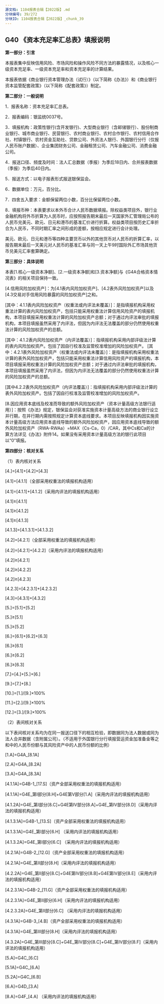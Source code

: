 ```yaml
---
源文档: 1104报表合辑【2022版】.md
分块编号: 39/272
分块ID: 1104报表合辑【2022版】_chunk_39
---
```


## G40 《资本充足率汇总表》填报说明

**第一部分：引言**

本报表集中反映信用风险、市场风险和操作风险不同方法的暴露情况，以及核心一级资本充足率、一级资本充足率和资本充足率的计算结果。

本报表依据《商业银行资本管理办法（试行）》（以下简称《办法》）和《商业银行资本监管配套政策》（以下简称《配套政策》）制定。

**第二部分：一般说明**

1．报表名称：资本充足率汇总表。

2．报表编码：银监统0037号。

3．填报机构：政策性银行(含开发银行)、大型商业银行（含邮储银行）、股份制商业银行、城市商业银行、民营银行、农村商业银行、农村合作银行、农村信用合作社、村镇银行、农村资金互助社、贷款公司、外资法人银行、外国银行分行（仅报人民币账户数据）、企业集团财务公司、金融租赁公司、汽车金融公司、消费金融公司。

4．报送口径、频度及时间：法人汇总数据（季报）为季后18日内、合并报表数据（季报）为季后40日内。

5．报送方式：以电子报表形式报送银保监会。

6．数据单位：万元，百分比。

7．四舍五入要求：金额保留两位小数，百分比保留两位小数。

8．填报币种：本表要求以本外币合计人民币数据填报。除权益类项目外，银行业金融机构将外币折算为人民币时，应按照报告期末最后一天国家外汇管理局公布的人民币兑美元、欧元、日元和港币的基准汇价进行折算。权益类项目按历史汇率折合为人民币，不同时期汇率之间形成的差额，按相应规定进行会计处理。

美元、欧元、日元和港币等四种主要货币以外的其他货币对人民币的折算汇率，以报告期末最后一天美元对人民币的基准汇率与同一天上午9时国际外汇市场其他货币兑美元汇率套算确定。

**第三部分：具体说明**

本表[1.核心一级资本净额]、[2.一级资本净额]和[3.资本净额]与《G4A合格资本情况表》的相关项目保持一致。

[4.信用风险加权资产]：为[4.1表内风险加权资产]、[4.2表外风险加权资产]以及[4.3交易对手信用风险暴露的风险加权资产]之和。

[其中：4.1.1表内风险加权资产（权重法或内评法未覆盖）]：是指填报机构采用权重法计算的表内风险加权资产，包括只能采用权重法计算信用风险资产的填报机构，本项目填报采用权重法计算的风险加权资产总额；对于通过内评法审批的填报机构，本项目填报虽然采用了内评法，但因为内评法无法覆盖的部分仍然使用权重法计算的风险加权资产的总额。

[其中：4.1.2表内风险加权资产（内评法覆盖）]：指填报机构采用内部评级法计算的表内风险加权资产。包括了因自行校准及监管校准增加的风险加权资产。 [其中：4.2.1表外风险加权资产（权重法或内评法未覆盖）]：是指填报机构采用权重法计算的表外风险加权资产，包括只能采用权重法计算信用风险资产的填报机构，本项目填报采用权重法计算的风险加权资产总额；对于通过内评法审批的填报机构，本项目填报虽然采用了内评法，但因为内评法无法覆盖的部分仍然使用权重法计算的风险加权资产的总额。

[其中4.2.2表外风险加权资产（内评法覆盖）]：指填报机构采用内部评级法计算的表外风险加权资产。包括了因自行校准及监管校准增加的风险加权资产。

[8.因应用资本底线及校准而导致的额外风险加权资产（资本计量高级方法银行适用）]：按照《办法》规定，银保监会对获准实施资本计量高级方法的商业银行设立并行期，在并行期内需按照规定计算资本底线要求。本项目反映填报机构因实施资本计量高级方法应用资本底线导致的额外风险加权资产，因应用资本底线导致的额外风险加权资产（RWA-RWAa）=MAX（Cs-Ca，0）/CAR，其中Cs和Ca的计算方法详见《办法》附件14。如果没有采用资本计量高级方法的银行此项目以“0”填报。

**第四部分：核对关系**

（1）表内核对关系

[4.]=[4.1]+[4.2]+[4.3]

[4.1]=[4.1.1]（全部采用权重法的填报机构适用）

[4.1]=[4.1.1]+[4.1.2]（采用内评法的填报机构适用）

[4.1]≥[4.1.1]

[4.1]≥[4.1.2]

[4.1]≥[4.1.3]

[4.1.3]=[4.1.3.1]+[4.1.3.2]

[4.2]=[4.2.1]（全部采用权重法的填报机构适用）

[4.2]=[4.2.1]+[4.2.2]（采用内评法的填报机构适用）

[4.2]≥[4.2.1]

[4.2]≥[4.2.2]

[4.2]≥[4.2.3]

[4.2.3]=[4.2.3.1]+[4.2.3.2]

[4.3]=[4.3.1]+[4.3.2]

[5.]=[5.1]+[5.2]

[5.]≥[5.1]

[5.]≥[5.2]

[6.]=[6.1]+[6.2]+[6.3]

[6.]≥[6.1]

[6.]≥[6.2]

[6.]≥[6.3]

[7.]=[4.]+[5.]+[6.]

[9.]=[7.]+[8.]

[10.]=[1.]/[9.]×100%

[11.]=[2.]/[9.]×100%

[12.]=[3.]/[9.]×100%

（2）表间核对关系

以下表间核对关系均为在同一报送口径下的相互检验，即数据同为法人数据或同为法人合并数据（含附属公司）。（不适用于外国银行分行填报营运资金加准备金等之和中的人民币份额与其风险资产中的人民币份额的比例）

[1.A]=G4A\_[8.1A]

[2.A]=G4A\_[8.2A]

[3.A]=G4A\_[8.3A]

[4.1.1A]=G4B-1\_[17.S]（资产全部采用权重法的填报机构适用）

[4.1.1A]=G4E\_第I部分[8.H]+G4E第V部分[1.A]（采用内评法的填报机构适用）

[4.1.2A]=G4E\_第I部分[8.C]+G4E第IV部分[8.A]+G4E\_第IV部分[8.D]（采用内评法的填报机构适用）

[4.1.3.1A]=G4B-1\_[13.S]（资产全部采用权重法的填报机构适用）

[4.1.3.1A]=G4E\_第I部分[6.H] （采用内评法的填报机构适用）

[4.1.3.2A]=G4E\_第I部分[6.C] （采用内评法的填报机构适用）

[4.2.1A]=G4B-2\_[12.G]（资产全部采用权重法的填报机构适用）

[4.2.1A]=G4E\_第II部分[8.H]（采用内评法的填报机构适用）

[4.2.2A]=G4E\_第II部分[8.C]+G4E第IV部分[8.B]+G4E第IV部分[8.E]（采用内评法的填报机构适用）

[4.2.3.1A]=G4B-2\_[11.G]（资产全部采用权重法的填报机构适用）

[4.2.3.1A]=G4E\_第II部分[6.H]（采用内评法的填报机构适用）

[4.2.3.2A]=G4E\_第II部分[6.C] （采用内评法的填报机构适用）

[4.3.1A]=G4B-3\_[4.B]（资产全部采用权重法的填报机构适用）

[4.3.1A]=G4E\_第III部分[8.H]（采用内评法的填报机构适用）

[4.3.2A]=G4E\_第III部分[8.C]+G4E\_第IV部分[8.C]+G4E\_第IV部分[8.F]（采用内评法的填报机构适用）

[5.A]=G4C\_[6.C]

[5.1A]=G4C\_[6.A]

[5.2A]=G4C\_[6.B]

[6.A]=G4D\_[3.A]

[8.A]=G4F\_[4.A] （采用内评法的填报机构适用）

